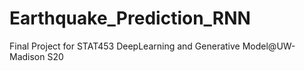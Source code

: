# Earthquake_Prediction_RNN
Final Project for STAT453 DeepLearning and Generative Model@UW-Madison S20
